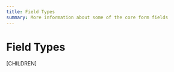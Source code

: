 ```yaml
---
title: Field Types
summary: More information about some of the core form fields
---
```

# Field Types

[CHILDREN]